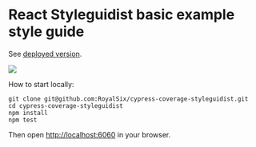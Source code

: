 # React Styleguidist basic example style guide

See [deployed version](https://react-styleguidist.js.org/examples/basic/).

![](https://d3vv6lp55qjaqc.cloudfront.net/items/0U313M3L0p120g2Y1y3J/Image%202016-04-12%20at%207.25.03%20PM.png)

How to start locally:

```
git clone git@github.com:RoyalSix/cypress-coverage-styleguidist.git
cd cypress-coverage-styleguidist
npm install
npm test
```

Then open [http://localhost:6060](http://localhost:6060) in your browser.

